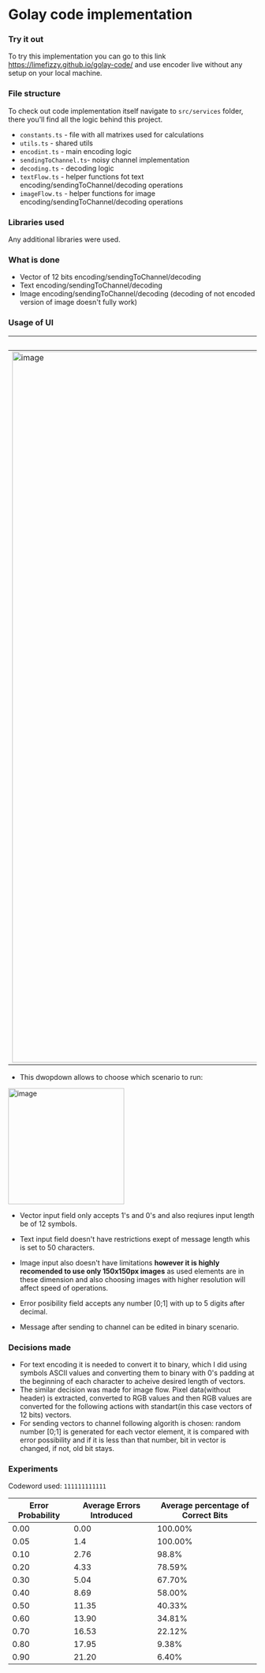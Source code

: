 # Golay code implementation

### Try it out
To try this implementation you can go to this link https://limefizzy.github.io/golay-code/ and use encoder live without any setup on your local machine.

### File structure
To check out code implementation itself navigate to `src/services` folder, there you'll find all the logic behind this project.

- `constants.ts` - file with all matrixes used for calculations
- `utils.ts` - shared utils
- `encodint.ts` - main encoding logic
- `sendingToChannel.ts`- noisy channel implementation
- `decoding.ts` - decoding logic
- `textFlow.ts` - helper functions fot text encoding/sendingToChannel/decoding operations
- `imageFlow.ts` - helper functions for image encoding/sendingToChannel/decoding operations

### Libraries used
Any additional libraries were used.

### What is done
- Vector of 12 bits encoding/sendingToChannel/decoding
- Text encoding/sendingToChannel/decoding
- Image encoding/sendingToChannel/decoding (decoding of not encoded version of image doesn't fully work)

### Usage of UI
| Binary | Text | Image |
| ----- | ----- | ----- |
|<img width="1440" alt="image" src="https://github.com/user-attachments/assets/f11c2020-2e72-4f3e-8553-e4b842ba8939" />|<img width="1440" alt="image" src="https://github.com/user-attachments/assets/783d4458-43ed-48ba-88cc-0d74dd32f496" />|<img width="1440" alt="image" src="https://github.com/user-attachments/assets/6b3021a4-9cba-4de9-a9fd-f7cfb228ffcc" />|

- This dwopdown allows to choose which scenario to run:


<img width="235" alt="image" src="https://github.com/user-attachments/assets/53ec8549-3872-4c6c-bdc3-6282f549f3a3" />

- Vector input field only accepts 1's and 0's and also reqiures input length be of 12 symbols.
- Text input field doesn't have restrictions exept of message length whis is set to 50 characters.
- Image input also doesn't have limitations **however it is highly recomended to use only 150x150px images** as used elements are in these dimension and also choosing images with higher resolution will affect speed of operations.

- Error posibility field accepts any number [0;1] with up to 5 digits after decimal.

- Message after sending to channel can be edited in binary scenario.

### Decisions made
- For text encoding it is needed to convert it to binary, which I did using symbols ASCII values and converting them to binary with 0's padding at the beginning of each character to acheive desired length of vectors.
- The similar decision was made for image flow. Pixel data(without header) is extracted, converted to RGB values and then RGB values are converted for the following actions with standart(in this case vectors of 12 bits) vectors.
- For sending vectors to channel following algorith is chosen: random number [0;1] is generated for each vector element, it is compared with error possibility and if it is less than that number, bit in vector is changed, if not, old bit stays.

### Experiments
Codeword used: `111111111111`

| Error Probability | Average Errors Introduced | Average percentage of Correct Bits |
|--------------------|---------------------------|-----------------------------|
| 0.00              | 0.00                      | 100.00%                    |
| 0.05              | 1.4                      | 100.00%                     |
| 0.10              | 2.76                      | 98.8%                     |
| 0.20              | 4.33                      | 78.59%                     |
| 0.30              | 5.04                      | 67.70%                     |
| 0.40              | 8.69                      | 58.00%                     |
| 0.50              | 11.35                     | 40.33%                     |
| 0.60              | 13.90                     | 34.81%                     |
| 0.70              | 16.53                     | 22.12%                     |
| 0.80              | 17.95                     | 9.38%                     |
| 0.90              | 21.20                     | 6.40%                     |



